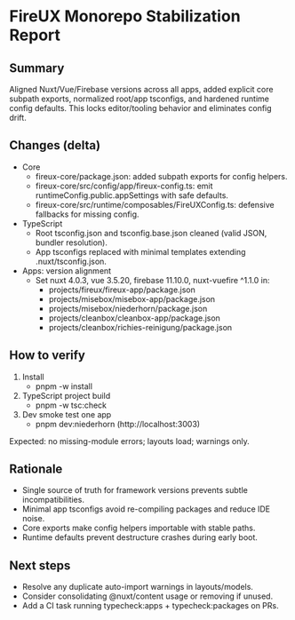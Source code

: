 # FireUX Monorepo Stabilization Report

## Summary
Aligned Nuxt/Vue/Firebase versions across all apps, added explicit core subpath exports, normalized root/app tsconfigs, and hardened runtime config defaults. This locks editor/tooling behavior and eliminates config drift.

## Changes (delta)
- Core
  - fireux-core/package.json: added subpath exports for config helpers.
  - fireux-core/src/config/app/fireux-config.ts: emit runtimeConfig.public.appSettings with safe defaults.
  - fireux-core/src/runtime/composables/FireUXConfig.ts: defensive fallbacks for missing config.
- TypeScript
  - Root tsconfig.json and tsconfig.base.json cleaned (valid JSON, bundler resolution).
  - App tsconfigs replaced with minimal templates extending .nuxt/tsconfig.json.
- Apps: version alignment
  - Set nuxt 4.0.3, vue 3.5.20, firebase 11.10.0, nuxt-vuefire ^1.1.0 in:
    - projects/fireux/fireux-app/package.json
    - projects/misebox/misebox-app/package.json
    - projects/misebox/niederhorn/package.json
    - projects/cleanbox/cleanbox-app/package.json
    - projects/cleanbox/richies-reinigung/package.json

## How to verify
1) Install
   - pnpm -w install
2) TypeScript project build
   - pnpm -w tsc:check
3) Dev smoke test one app
   - pnpm dev:niederhorn (http://localhost:3003)

Expected: no missing-module errors; layouts load; warnings only.

## Rationale
- Single source of truth for framework versions prevents subtle incompatibilities.
- Minimal app tsconfigs avoid re-compiling packages and reduce IDE noise.
- Core exports make config helpers importable with stable paths.
- Runtime defaults prevent destructure crashes during early boot.

## Next steps
- Resolve any duplicate auto-import warnings in layouts/models.
- Consider consolidating @nuxt/content usage or removing if unused.
- Add a CI task running typecheck:apps + typecheck:packages on PRs.